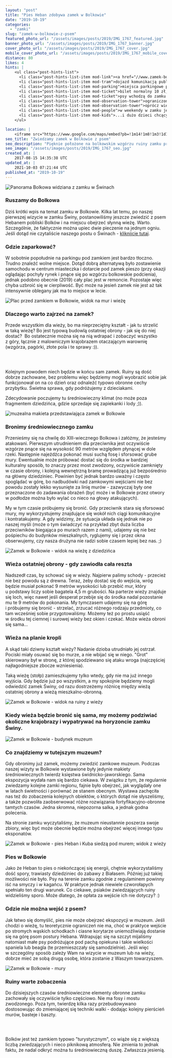 ```yaml
---
layout: "post"
title: "Pies Heban zdobywa zamek w Bolkowie"
date: "2019-10-19"
categories:
  - "zamki"
slug: "zamek-w-bolkowie-z-psem"
featured_photo_url: "/assets/images/posts/2019/IMG_1767_featured.jpg"
banner_photo_url: "/assets/images/posts/2019/IMG_1767_banner.jpg"
cover_photo_url: "/assets/images/posts/2019/IMG_1767_cover.jpg"
mobile_cover_photo_url: "/assets/images/posts/2019/IMG_1767_mobile_cover.jpg"
distance: 80
likes: 4
hints: |
    <ul class="post-hints-list">
      <li class="post-hints-list-item mod-link"><a href="//www.zamek-bolkow.info.pl" target="_blank">oficjalna strona zamku</a></li>
      <li class="post-hints-list-item mod-tram">dojazd komunikacją publiczną - sprawdź na <a href="//www.e-podroznik.pl/" target="_blank">e-podroznik.pl</a></li>
      <li class="post-hints-list-item mod-parking">miejsca parkingowe przy zamku (bywa tłoczno), samochód można zostawić na ulicach Bolkowa i przespacerować się</li>
      <li class="post-hints-list-item mod-ticket">bilet normalny 10 zł, ulgowy 5 zł</li>
      <li class="post-hints-list-item mod-ticket">psy wchodzą do zamku za darmo :)</li>
      <li class="post-hints-list-item mod-observation-tower">ograniczone możliwości wejścia z dużym psem na wieżę</li>
      <li class="post-hints-list-item mod-observation-tower">oprócz wieży jest kilka punktów widokowych</li>
      <li class="post-hints-list-item mod-people">w weekendy w zamku jest dużo ludzi...</li>
      <li class="post-hints-list-item mod-kids">...i dużo dzieci chcących pobawić się psem (lub lwem, niektóre nie są pewne :D)</li>
    </ul>

location: |
    <iframe src="https://www.google.com/maps/embed?pb=!1m14!1m8!1m3!1d161038.0071384739!2d16.024455637645183!3d50.90104326355749!3m2!1i1024!2i768!4f13.1!3m3!1m2!1s0x0%3A0xf5430cf05b96bc47!2sMuzeum%20Zamek%20Bolk%C3%B3w%20Oddzia%C5%82%20Muzeum%20Karkonoskiego%20w%20Jeleniej%20G%C3%B3rze!5e0!3m2!1spl!2spl!4v1571385447587!5m2!1spl!2spl"></iframe>
seo_title: "Zwiedzamy zamek w Bolkowie z psem"
seo_description: "Pięknie położone na bolkowskim wzgórzu ruiny zamku przyciągają średniowieczną aurą oraz nietypowymi rozwiązaniami architektonicznymi. Zobacz dlaczego warto zwiedzić zamek Bolków z psem."
seo_image: "/assets/images/posts/2019/IMG_1767_seo.jpg"
created_at: |
    2017-08-15 14:35:38 UTC
updated_at: |
    2021-10-03 07:21:44 UTC
published_at: "2019-10-19"
---
```


<section class="post-section">
  <div class="post-section-photo">
    <picture>
      <source media="(min-width: 980px)" srcset="{{ '/assets/images/posts/2019/Swiny-20.jpg' | relative_url }}">
      <img alt="Panorama Bolkowa widziana z&nbsp;zamku w&nbsp;Świnach" srcset="{{ '/assets/images/posts/2019/Swiny-20_cropped.jpg' | relative_url }}">
    </picture>
  </div>
  <div class="post-section-wrapper">
    <section class="post-section-content">
      <h1>Ruszamy do Bolkowa</h1>
      <p>
Dziś krótki wpis na temat zamku w&nbsp;Bolkowie. Kilka lat temu, po naszej pierwszej wizycie w&nbsp;zamku Świny, postanowiliśmy jeszcze zwiedzić z&nbsp;psem Hebanem pobliski Bolków i&nbsp;na miejscu obejrzeć słynną wieżę. Warto. Szczególnie, że faktycznie można upiec dwie pieczenie na jednym ogniu. Jeśli dotąd nie czytaliście naszego postu o&nbsp;Świnach -&nbsp;<a href="/zamek-w-swinach-z-psem" target="_blank">kliknijcie tutaj</a>.
      </p>
    </section>
    <section class="post-section-content">
      <h1>Gdzie zaparkować?</h1>
      <p>W sobotnie popołudnie na parkingu pod zamkiem jest bardzo tłoczno. Trudno znaleźć wolne miejsce. Dotąd dobrą alternatywą było zostawienie samochodu w&nbsp;centrum miasteczka i&nbsp;dotarcie pod zamek pieszo (przy okazji oglądając pochyły rynek i&nbsp;pnące się po wzgórzu bolkowskie podcienia), jednak podobno obecnie (2019) cały plac jest w&nbsp;remoncie. Pozostaje więc chyba uzbroić się w&nbsp;cierpliwość. Być może na jesień zamek nie jest aż tak intensywnie oblegany jak ma to miejsce w&nbsp;lecie.</p>
    </section>
  </div>
</section>
<section class="post-section">
  <div class="post-section-photo">
    <picture>
      <img alt="Plac przed zamkiem w&nbsp;Bolkowie, widok na mur i&nbsp;wieżę" srcset="{{ '/assets/images/posts/2019/IMG_1767_cropped.jpg' | relative_url }}">
    </picture>
  </div>
  <div class="post-section-wrapper">
    <section class="post-section-content">
      <h1>Dlaczego warto zajrzeć na zamek?</h1>
      <p>
Przede wszystkim dla wieży, bo ma nieprzeciętny kształt -&nbsp;jak tu strzelić w&nbsp;taką wieżę? Bo jest typową budowlą ostatniej obrony -&nbsp;jak się do niej dostać? &nbsp;Bo ostatecznie można się na nią wdrapać i&nbsp;zobaczyć wszystko z&nbsp;góry, łącznie z&nbsp;malowniczym krajobrazem otaczającym warownię (wzgórza, pagórki, złote pola i&nbsp;te sprawy :)).</p>
    </section>
    <section class="post-section-content">
      <h1><br></h1>
      <p>
Kolejnym powodem niech będzie w&nbsp;końcu sam zamek. Ruiny są dość dobrze zachowane, bez problemu więc będziemy mogli wyobrazić sobie jak funkcjonował on na co dzień oraz odnaleźć typowo obronne cechy przybytku. Świetna sprawa, gdy podróżujemy z&nbsp;dzieciakami.&nbsp;</p><p>Zdecydowanie poczujemy tu średniowieczny klimat (no może poza fragmentem dziedzińca, gdzie sprzedaje się zapiekanki i&nbsp;lody ;)).</p>
    </section>
  </div>
</section>
<section class="post-section mod-vertical">
  <div class="post-section-photo">
    <picture>
      <img alt="muzealna makieta przedstawiająca zamek w&nbsp;Bolkowie" srcset="{{ '/assets/images/posts/2019/IMG_1776_cropped.jpg' | relative_url }}">
    </picture>
  </div>
  <div class="post-section-wrapper">
    <section class="post-section-content">
      <h1>Bronimy średniowiecznego zamku</h1>
      <p>Przenieśmy się na chwilę do XIII-wiecznego Bolkowa i&nbsp;załóżmy, że jesteśmy atakowani. Pierwszym utrudnieniem dla przeciwnika jest oczywiście wzgórze pnące się na wysokość 90 metrów względem płynącej w&nbsp;dole rzeki. Następnie najeźdźca pokonać musi suchą fosę i&nbsp;sforsować grube mury. Ewentualnie może próbować dostać się do środka w&nbsp;bardziej kulturalny sposób, to znaczy przez most zwodzony, oczywiście zamknięty w&nbsp;czasie obrony, i&nbsp;kolejną wewnętrzną bramę prowadzącą już bezpośrednio na główny dziedziniec. Powinien być jednak bardzo uważny i&nbsp;często spoglądać w&nbsp;górę, bo nadbudówki nad zamkowymi wejściami nie bez powodu zostały lekko wysunięte za linię murów -&nbsp;zazwyczaj były one przeznaczone do zadawania obrażeń (być może i&nbsp;w Bolkowie przez otwory w&nbsp;podłodze można było wylać co nieco na głowy atakujących).</p>
      <p>My w&nbsp;tym czasie próbujemy się bronić. Gdy przeciwnik stara się sforsować mury, my wykorzystujemy znajdujące się wokół nich ciągi komunikacyjne i&nbsp;kontratakujemy. A&nbsp;gdy widzimy, że sytuacja układa się jednak nie po naszej myśli (może o&nbsp;tym świadczyć na przykład zbyt duża liczba przeciwników biegająca po murach razem z&nbsp;nami), udajemy się nie bez pośpiechu do budynków mieszkalnych, ryglujemy się i&nbsp;przez okna obserwujemy, czy nasza drużyna nie radzi sobie czasem lepiej bez nas. ;)</p>
    </section>
  </div>
</section>
<section class="post-section mod-vertical">
  <div class="post-section-photo">
    <picture>
      <img alt="Zamek w&nbsp;Bolkowie -&nbsp;widok na wieżę z&nbsp;dziedzińca" srcset="{{ '/assets/images/posts/2019/IMG_1796_cropped.jpg' | relative_url }}">
    </picture>
  </div>
  <div class="post-section-wrapper">
    <section class="post-section-content">
      <h1>Wieża ostatniej obrony -&nbsp;gdy zawiodła cała reszta</h1>
      <p>Nadszedł czas, by schować się w&nbsp;wieży. Najpierw palimy schody -&nbsp;przecież nie bez powodu są z&nbsp;drewna. Teraz, żeby dostać się do wejścia, wróg będzie musiał pokonać 9&nbsp;metrów wysokości lub przebić mur, który u&nbsp;podstawy liczy sobie bagatela 4,5 m&nbsp;grubości. Na parterze wieży znajduje się loch, więc nawet jeśli desperat przebije się do środka nadal pozostanie mu te 9&nbsp;metrów do pokonania. My tymczasem udajemy się na górę i&nbsp;próbujemy się bronić -&nbsp;strzelać, zrzucać różnego rodzaju przedmioty, co tam wcześniej sobie przygotowaliśmy. Możemy też po prostu usiąść w&nbsp;środku tej ciemnej i&nbsp;surowej wieży bez okien i&nbsp;czekać. Może wieża obroni się sama...</p>
    </section>
    <section class="post-section-content">
      <h1>Wieża na planie kropli</h1>
      <p>A skąd taki dziwny kształt wieży? Nadanie dzioba utrudniało jej ostrzał. Pociski miały osuwać się bo murze, a&nbsp;nie wbijać się w&nbsp;niego. "Grot" skierowany był w&nbsp;stronę, z&nbsp;której spodziewano się ataku wroga (najczęściej najłagodniejsze zbocze wzniesienia).</p>
      <p>Taką wieżę (stołp) zamieszkujemy tylko wtedy, gdy nie ma już innego wyjścia. Gdy będzie już po wszystkim, a&nbsp;my spokojnie będziemy mogli odwiedzić zamek Świny, od razu dostrzeżemy różnicę między wieżą ostatniej obrony a&nbsp;wieżą mieszkalno-obronną.</p>
    </section>
  </div>
</section>
<section class="post-section mod-vertical">
  <div class="post-section-photo">
    <picture>
      <img alt="Zamek w&nbsp;Bolkowie -&nbsp;widok na ruiny z&nbsp;wieży" srcset="{{ '/assets/images/posts/2019/IMG_1799_cropped.jpg' | relative_url }}">
    </picture>
  </div>
  <div class="post-section-wrapper">
    <section class="post-section-content">
      <h1>Kiedy wieża będzie bronić się sama, my możemy podziwiać okoliczne krajobrazy i&nbsp;wypatrywać na horyzoncie zamku Świny.</h1></section>
  </div>
</section>
<section class="post-section mod-vertical">
  <div class="post-section-photo">
    <picture>
      <img alt="Zamek w&nbsp;Bolkowie -&nbsp;budynek muzeum" srcset="{{ '/assets/images/posts/2019/IMG_1795_cropped.jpg' | relative_url }}">
    </picture>
  </div>
  <div class="post-section-wrapper">
    <section class="post-section-content">
      <h1>Co znajdziemy w&nbsp;tutejszym muzeum?</h1>
      <p>Gdy obronimy już zamek, możemy zwiedzić zamkowe muzeum. Podczas naszej wizyty w&nbsp;Bolkowie wystawione były jedynie makiety średniowiecznych twierdz księstwa świdnicko-jaworskiego. Sama ekspozycja wydała nam się bardzo ciekawa. W&nbsp;związku z&nbsp;tym, że regularnie zwiedzamy kolejne zamki regionu, fajnie było obejrzeć, jak wyglądały one w&nbsp;latach świetności i&nbsp;porównać ze stanem obecnym. Wystawa zachęciła nas też do zobaczenia kolejnych obiektów, o&nbsp;których dotąd nie słyszeliśmy, a&nbsp;także pozwoliła zaobserwować różne rozwiązania fortyfikacyjno-obronne tamtych czasów. Jedna skromna, niepozorna salka, a&nbsp;jednak godna polecenia.</p>
      <p>Na stronie zamku wyczytaliśmy, że muzeum nieustannie poszerza swoje zbiory, więc być może obecnie będzie można obejrzeć więcej innego typu eksponatów.</p>
    </section>
  </div>
</section>
<section class="post-section">
  <div class="post-section-photo">
    <picture>
      <img alt="Zamek w&nbsp;Bolkowie -&nbsp;pies Heban i&nbsp;Kuba siedzą pod murem; widok z&nbsp;wieży" srcset="{{ '/assets/images/posts/2019/Beskidy_Wisla-15_cropped.jpg' | relative_url }}">
    </picture>
  </div>
  <div class="post-section-wrapper">
    <section class="post-section-content">
      <h1>Pies w&nbsp;Bolkowie</h1>
      <p>Jako że Heban to pies o&nbsp;niekończącej się energii, chętnie wykorzystaliśmy dość spory, trawiasty dziedziniec do zabawy z&nbsp;Białasem. Później już takiej możliwości nie było. Psy na terenie zamku zgodnie z&nbsp;regulaminem powinny iść na smyczy i&nbsp;w kagańcu. W&nbsp;praktyce jednak niewiele czworołapych spełniało ten drugi warunek. Co ciekawe, psiaków zwiedzających ruiny widzieliśmy sporo. Może dlatego, że opłata za wejście ich nie dotyczy? :)</p>
    </section>
    <section class="post-section-content">
      <h1>Gdzie nie można wejść z&nbsp;psem?</h1>
      <p>Jak łatwo się domyślić, pies nie może obejrzeć ekspozycji w&nbsp;muzeum. Jeśli chodzi o&nbsp;wieżę, tu teoretycznie ograniczeń nie ma, choć w&nbsp;praktyce wejście po stromych wąskich schodkach i&nbsp;ciasne korytarze uniemożliwiają dostanie się na górę psom postury Hebana. Wdrapując się na szczyt mijaliśmy natomiast małe psy podróżujące pod pachą opiekuna i&nbsp;takie wielkości spaniela lub beagla (te przemieszczały się samodzielnie). Jeśli więc w&nbsp;szczególny sposób zależy Wam na wizycie w&nbsp;muzeum lub na wieży, dobrze mieć ze sobą drugą osobę, która zostanie z&nbsp;Waszym towarzyszem.</p>
    </section>
  </div>
</section>
<section class="post-section">
  <div class="post-section-photo">
    <picture>
      <source media="(min-width: 980px)" srcset="{{ '/assets/images/posts/2019/IMG_1800-Edit.jpg' | relative_url }}">
      <img alt="Zamek w&nbsp;Bolkowie -&nbsp;mury" src="{{ '/assets/images/posts/2019/IMG_1800-Edit.jpg' | relative_url }}">
    </picture>
  </div>
  <div class="post-section-wrapper">
    <section class="post-section-content">
      <h1>Ruiny warte zobaczenia</h1>
      <p>Do dzisiejszych czasów średniowieczne elementy obronne zamku zachowały się oczywiście tylko częściowo. Nie ma fosy i&nbsp;mostu zwodzonego. Poza tym, twierdzę kilka razy przebudowywano dostosowując do zmieniającej się techniki walki -&nbsp;dodając kolejny pierścień murów, basteje i&nbsp;baszty.</p>
    </section>
    <section class="post-section-content">
      <h1><br></h1>
      <p>Bolków jest też zamkiem typowo "turystycznym", co wiąże się z&nbsp;większą liczbą zwiedzających i&nbsp;nieco piknikową atmosferą. Nie zmienia to jednak faktu, że nadal odkryć można tu średniowieczną duszę. Zwłaszcza jesienią.</p>
    </section>
  </div>
</section>
